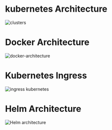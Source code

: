 # kubernetes Architecture
![clusters](https://user-images.githubusercontent.com/42566418/62408502-bcbbae00-b5e7-11e9-828a-d044e79c6eff.png)


# Docker Architecture
   ![docker-architecture](https://user-images.githubusercontent.com/42566418/72055633-31aab680-32f1-11ea-8d6f-7e8655b1bd85.png)
   
# Kubernetes Ingress
   ![ingress kubernetes](https://user-images.githubusercontent.com/42566418/90663864-d322bf00-e267-11ea-8071-3f1aa7430292.jpg)
   
# Helm Architecture
   ![Helm architecture](https://user-images.githubusercontent.com/42566418/102997921-26758880-454c-11eb-99c3-a59da21ef9dc.jpg)

